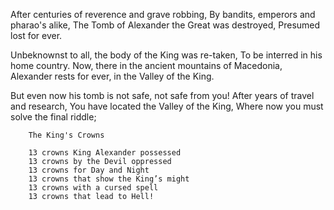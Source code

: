After centuries of reverence and grave robbing,
By bandits, emperors and pharao's alike,
The Tomb of Alexander the Great was destroyed,
Presumed lost for ever.

Unbeknownst to all, the body of the King was re-taken,
To be interred in his home country.
Now, there in the ancient mountains of Macedonia,
Alexander rests for ever, in the Valley of the King.

But even now his tomb is not safe, not safe from you!
After years of travel and research,
You have located the Valley of the King,
Where now you must solve the final riddle;

        The King's Crowns

        13 crowns King Alexander possessed
        13 crowns by the Devil oppressed
        13 crowns for Day and Night
        13 crowns that show the King’s might
        13 crowns with a cursed spell
        13 crowns that lead to Hell!